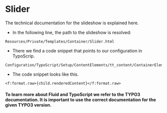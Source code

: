 # Slider

The technical documentation for the slideshow is explained here.

- In the following line, the path to the slideshow is resolved:

```
Resources/Private/Templates/Container/Slider.html
```

- There we find a code snippet that points to our configuration in TypoScrip.

```
Configuration/TypoScript/Setup/ContentElements/tt_content/ContainerElements.typoscript
```

- The code snippet looks like this.

```
<f:format.raw>{child.renderedContent}</f:format.raw>
```

#### To learn more about Fluid and TypoScript we refer to the TYPO3 documentation. It is important to use the correct documentation for the given TYPO3 version.
